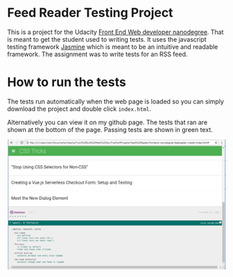 
# Feed Reader Testing Project
This is a project for the Udacity [Front End Web developer nanodegree](https://www.udacity.com/course/front-end-web-developer-nanodegree--nd001). That is meant to get the student used to writing tests. It uses the javascript testing framework [Jasmine](https://jasmine.github.io/2.0/introduction.html) which is meant to be an intuitive and readable framework. The assignment was to write tests for an RSS feed.

# How to run the tests
The tests run automatically when the web page is loaded so you can simply download the project and double click `index.html`.

Alternatively you can view it on my github page. 
The tests that ran are shown at the bottom of the page. Passing tests are shown in green text.

![Pic of game](/ScreenShot.PNG)